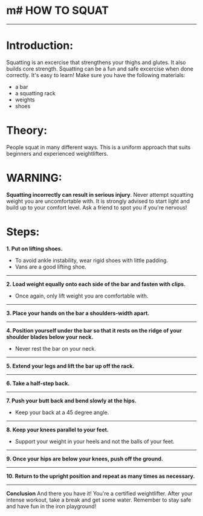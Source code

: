 # m# **HOW TO SQUAT**
***
# Introduction:
Squatting is an excercise that strengthens your thighs and glutes. It also builds core strength. Squatting can be a fun and safe excercise when done correctly. It's easy to learn! Make sure you have the following materials:
* a bar 
* a squatting rack 
* weights 
* shoes  

# Theory:
People squat in many different ways. This is a uniform approach that suits beginners and experienced weightlifters. 

# WARNING:
**Squatting incorrectly can result in serious injury**. Never attempt squatting weight you are uncomfortable with. It is strongly advised to start light and build up to your comfort level. Ask a friend to spot you if you're nervous! 

# Steps:
**1. Put on lifting shoes.** 
* To avoid ankle instability, wear rigid shoes with little padding.
* Vans are a good lifting shoe. 
***
**2. Load weight equally onto each side of the bar and fasten with clips.**
* Once again, only lift weight you are comfortable with. 
***
**3. Place your hands on the bar a shoulders-width apart.**
***
**4. Position yourself under the bar so that it rests on the ridge of your shoulder blades below your neck.** 
* Never rest the bar on your neck. 
***
**5. Extend your legs and lift the bar up off the rack.**
***
**6. Take a half-step back.**
***
**7. Push your butt back and bend slowly at the hips.**
* Keep your back at a 45 degree angle. 
***
**8. Keep your knees parallel to your feet.**
* Support your weight in your heels and not the balls of your feet.

***
**9. Once your hips are below your knees, push off the ground.**
***
**10. Return to the upright position and repeat as many times as necessary.** 
***


**Conclusion**
And there you have it! You're a certified weightlifter. After your intense workout, take a break and get some water. Remember to stay safe and have fun in the iron playground! 






